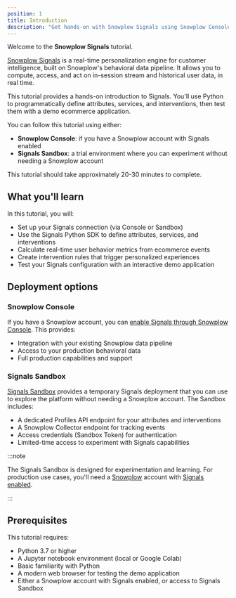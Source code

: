 ```yaml
---
position: 1
title: Introduction
description: "Get hands-on with Snowplow Signals using Snowplow Console or the Signals Sandbox trial environment to create real-time personalization."
---
```


Welcome to the **Snowplow Signals** tutorial.

[Snowplow Signals](/docs/signals/) is a real-time personalization engine for customer intelligence, built on Snowplow's behavioral data pipeline. It allows you to compute, access, and act on in-session stream and historical user data, in real time.

This tutorial provides a hands-on introduction to Signals. You'll use Python to programmatically define attributes, services, and interventions, then test them with a demo ecommerce application.

You can follow this tutorial using either:

* **Snowplow Console**: if you have a Snowplow account with Signals enabled
* **Signals Sandbox**: a trial environment where you can experiment without needing a Snowplow account

This tutorial should take approximately 20-30 minutes to complete.

## What you'll learn

In this tutorial, you will:

* Set up your Signals connection (via Console or Sandbox)
* Use the Signals Python SDK to define attributes, services, and interventions
* Calculate real-time user behavior metrics from ecommerce events
* Create intervention rules that trigger personalized experiences
* Test your Signals configuration with an interactive demo application

## Deployment options

### Snowplow Console

If you have a Snowplow account, you can [enable Signals through Snowplow Console](/docs/signals/connection/#snowplow-console). This provides:

* Integration with your existing Snowplow data pipeline
* Access to your production behavioral data
* Full production capabilities and support

### Signals Sandbox

[Signals Sandbox](https://try-signals.snowplow.io/) provides a temporary Signals deployment that you can use to explore the platform without needing a Snowplow account. The Sandbox includes:

* A dedicated Profiles API endpoint for your attributes and interventions
* A Snowplow Collector endpoint for tracking events
* Access credentials (Sandbox Token) for authentication
* Limited-time access to experiment with Signals capabilities

:::note

The Signals Sandbox is designed for experimentation and learning. For production use cases, you'll need a [Snowplow](/docs/getting-started-with-snowplow-bdp/) account with [Signals enabled](/docs/signals/connection/).

:::

## Prerequisites

This tutorial requires:

* Python 3.7 or higher
* A Jupyter notebook environment (local or Google Colab)
* Basic familiarity with Python
* A modern web browser for testing the demo application
* Either a Snowplow account with Signals enabled, or access to Signals Sandbox
